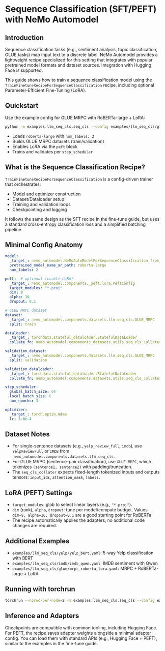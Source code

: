 # Sequence Classification (SFT/PEFT) with NeMo Automodel

## Introduction

Sequence classification tasks (e.g., sentiment analysis, topic classification, GLUE tasks) map input text to a discrete label. NeMo Automodel provides a lightweight recipe specialized for this setting that integrates with popular pretrained model formats and dataset sources. Integration with Hugging Face is supported.

This guide shows how to train a sequence classification model using the `TrainFinetuneRecipeForSequenceClassification` recipe, including optional Parameter-Efficient Fine-Tuning (LoRA).

## Quickstart

Use the example config for GLUE MRPC with RoBERTa-large + LoRA:

```bash
python -m examples.llm_seq_cls.seq_cls --config examples/llm_seq_cls/glue/mrpc_roberta_lora.yaml
```

- Loads `roberta-large` with `num_labels: 2`
- Builds GLUE MRPC datasets (train/validation)
- Enables LoRA via the `peft` block
- Trains and validates per `step_scheduler`

## What is the Sequence Classification Recipe?

`TrainFinetuneRecipeForSequenceClassification` is a config-driven trainer that orchestrates:
- Model and optimizer construction
- Dataset/Dataloader setup
- Training and validation loops
- Checkpointing and logging

It follows the same design as the SFT recipe in the fine-tune guide, but uses a standard cross-entropy classification loss and a simplified batching pipeline.

## Minimal Config Anatomy

```yaml
model:
  _target_: nemo_automodel.NeMoAutoModelForSequenceClassification.from_pretrained
  pretrained_model_name_or_path: roberta-large
  num_labels: 2

peft:  # optional (enable LoRA)
  _target_: nemo_automodel.components._peft.lora.PeftConfig
  target_modules: "*.proj"
  dim: 8
  alpha: 16
  dropout: 0.1

# GLUE MRPC dataset
dataset:
  _target_: nemo_automodel.components.datasets.llm.seq_cls.GLUE_MRPC
  split: train

dataloader:
  _target_: torchdata.stateful_dataloader.StatefulDataLoader
  collate_fn: nemo_automodel.components.datasets.utils.seq_cls_collater

validation_dataset:
  _target_: nemo_automodel.components.datasets.llm.seq_cls.GLUE_MRPC
  split: validation

validation_dataloader:
  _target_: torchdata.stateful_dataloader.StatefulDataLoader
  collate_fn: nemo_automodel.components.datasets.utils.seq_cls_collater

step_scheduler:
  global_batch_size: 64
  local_batch_size: 8
  num_epochs: 3

optimizer:
  _target_: torch.optim.Adam
  lr: 3.0e-4
```

## Dataset Notes

- For single-sentence datasets (e.g., `yelp_review_full`, `imdb`), use `YelpReviewFull` or `IMDB` from `nemo_automodel.components.datasets.llm.seq_cls`.
- For GLUE MRPC (sentence-pair classification), use `GLUE_MRPC`, which tokenizes `(sentence1, sentence2)` with padding/truncation.
- The `seq_cls_collater` expects fixed-length tokenized inputs and outputs tensors: `input_ids`, `attention_mask`, `labels`.

## LoRA (PEFT) Settings

- `target_modules`: glob to select linear layers (e.g., `"*.proj"`).
- `dim` (rank), `alpha`, `dropout`: tune per model/compute budget. Values `dim=8, alpha=16, dropout=0.1` are a good starting point for RoBERTa.
- The recipe automatically applies the adapters; no additional code changes are required.

## Additional Examples

- `examples/llm_seq_cls/yelp/yelp_bert.yaml`: 5-way Yelp classification with BERT
- `examples/llm_seq_cls/imdb/imdb_qwen.yaml`: IMDB sentiment with Qwen
- `examples/llm_seq_cls/glue/mrpc_roberta_lora.yaml`: MRPC + RoBERTa-large + LoRA

## Running with torchrun

```bash
torchrun --nproc-per-node=2 -m examples.llm_seq_cls.seq_cls --config examples/llm_seq_cls/glue/mrpc_roberta_lora.yaml
```

## Inference and Adapters

Checkpoints are compatible with common tooling, including Hugging Face. For PEFT, the recipe saves adapter weights alongside a minimal adapter config. You can load them with standard APIs (e.g., Hugging Face + PEFT), similar to the examples in the fine-tune guide.
